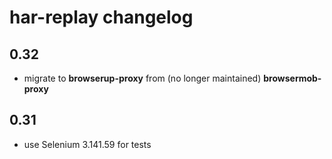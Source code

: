 # har-replay changelog

## 0.32

* migrate to **browserup-proxy** from (no longer maintained) **browsermob-proxy**

## 0.31

* use Selenium 3.141.59 for tests

 